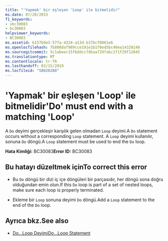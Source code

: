 ```yaml
---
title: "'Yapmak' bir eşleşen 'Loop' ile bitmelidir"
ms.date: 07/20/2015
f1_keywords:
- vbc30083
- bc30083
helpviewer_keywords:
- BC30083
ms.assetid: b157b9e3-57fa-4324-a13d-b37bcf0861e6
ms.openlocfilehash: fb808daf989cce191e1b1f0ed5bc40ea14328140
ms.sourcegitcommit: 5c1abeec15fbddcc7dbaa729fabc1f1f29f12045
ms.translationtype: MT
ms.contentlocale: tr-TR
ms.lasthandoff: 03/15/2019
ms.locfileid: "58020288"
---
```

# <a name="do-must-end-with-a-matching-loop"></a><span data-ttu-id="748d8-102">'Yapmak' bir eşleşen 'Loop' ile bitmelidir</span><span class="sxs-lookup"><span data-stu-id="748d8-102">'Do' must end with a matching 'Loop'</span></span>
<span data-ttu-id="748d8-103">A `Do` deyimi gerçekleşir karşılık gelen olmadan `Loop` deyimi.</span><span class="sxs-lookup"><span data-stu-id="748d8-103">A `Do` statement occurs without a corresponding `Loop` statement.</span></span> <span data-ttu-id="748d8-104">A `Loop` deyimi kullanılır, sonuna `Do` döngü.</span><span class="sxs-lookup"><span data-stu-id="748d8-104">A `Loop` statement must be used to end the `Do` loop.</span></span>  
  
 <span data-ttu-id="748d8-105">**Hata Kimliği:** BC30083</span><span class="sxs-lookup"><span data-stu-id="748d8-105">**Error ID:** BC30083</span></span>  
  
## <a name="to-correct-this-error"></a><span data-ttu-id="748d8-106">Bu hatayı düzeltmek için</span><span class="sxs-lookup"><span data-stu-id="748d8-106">To correct this error</span></span>  
  
-   <span data-ttu-id="748d8-107">Bu `Do` döngü bir dizi iç içe döngüleri bir parçasıdır, her döngü sona doğru olduğundan emin olun.</span><span class="sxs-lookup"><span data-stu-id="748d8-107">If this `Do` loop is part of a set of nested loops, make sure each loop is properly terminated.</span></span>  
  
-   <span data-ttu-id="748d8-108">Ekleme bir `Loop` sonuna deyimi `Do` döngü.</span><span class="sxs-lookup"><span data-stu-id="748d8-108">Add a `Loop` statement to the end of the `Do` loop.</span></span>  
  
## <a name="see-also"></a><span data-ttu-id="748d8-109">Ayrıca bkz.</span><span class="sxs-lookup"><span data-stu-id="748d8-109">See also</span></span>

- [<span data-ttu-id="748d8-110">Do...Loop Deyimi</span><span class="sxs-lookup"><span data-stu-id="748d8-110">Do...Loop Statement</span></span>](../../visual-basic/language-reference/statements/do-loop-statement.md)
